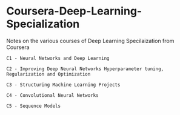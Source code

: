# Coursera-Deep-Learning-Specialization
Notes on the various courses of Deep Learning Specilaization from Coursera

	C1 - Neural Networks and Deep Learning
    
	C2 - Improving Deep Neural Networks Hyperparameter tuning, Regularization and Optimization
    
	C3 - Structuring Machine Learning Projects
    
	C4 - Convolutional Neural Networks
    
	C5 - Sequence Models
